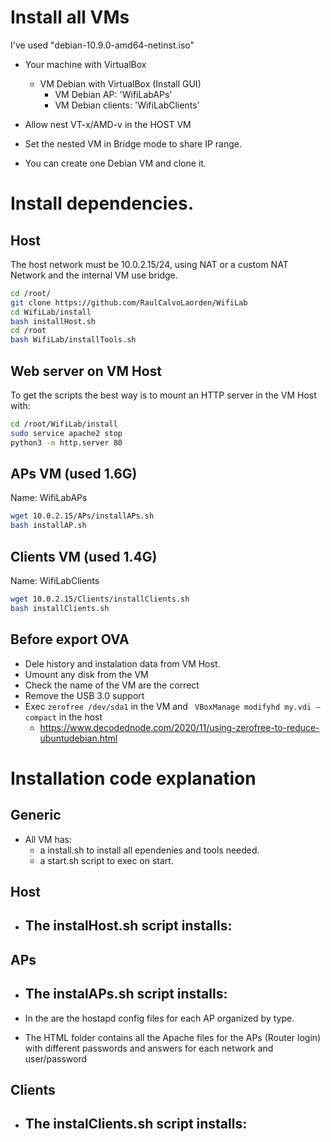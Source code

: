 # Install all VMs

I've used "debian-10.9.0-amd64-netinst.iso"

- Your machine with VirtualBox
    
    - VM Debian with VirtualBox (Install GUI)
        - VM Debian AP: 'WifiLabAPs'
        - VM Debian clients: 'WifiLabClients'
- Allow nest VT-x/AMD-v in the HOST VM
    
- Set the nested VM in Bridge mode to share IP range. 
    
- You can create one Debian VM and clone it.

# Install dependencies.

## Host

The host network must be 10.0.2.15/24, using NAT or a custom NAT Network and the internal VM use bridge. 

```bash
cd /root/
git clone https://github.com/RaulCalvoLaorden/WifiLab
cd WifiLab/install
bash installHost.sh
cd /root
bash WifiLab/installTools.sh
```

## Web server on VM Host

To get the scripts the best way is to mount an HTTP server in the VM Host with:

```bash
cd /root/WifiLab/install
sudo service apache2 stop
python3 -m http.server 80
```

## APs VM (used 1.6G)

Name: WifiLabAPs

```bash
wget 10.0.2.15/APs/installAPs.sh
bash installAP.sh
```

## Clients VM (used 1.4G)

Name: WifiLabClients

```bash
wget 10.0.2.15/Clients/installClients.sh
bash installClients.sh
```

## Before export OVA

- Dele history and instalation data from VM Host. 
- Umount any disk from the VM
- Check the name of the VM are the correct
- Remove the USB 3.0 support
- Exec ```zerofree /dev/sda1``` in the VM and ``` VBoxManage modifyhd my.vdi –compact``` in the host 
    - https://www.decodednode.com/2020/11/using-zerofree-to-reduce-ubuntudebian.html

# Installation code explanation

##  Generic

- All VM has:
    - a install<NAME>.sh to install all ependenies and tools needed. 
    - a start<NAME>.sh script to exec on start. 

## Host

- The instalHost.sh script installs:
    - 

## APs

- The instalAPs.sh script installs:
    - 

- In the are the hostapd config files for each AP organized by type. 
- The HTML folder contains all the Apache files for the APs (Router login) with different passwords and answers for each network and user/password

## Clients

- The instalClients.sh script installs:
    - 